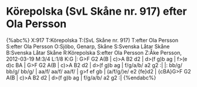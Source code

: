 # Körepolska (SvL Skåne nr. 917) efter Ola Persson

{%abc%}
X:917
T:Körepolska
T:(SvL Skåne nr. 917)
T:efter Ola Persson
S:efter Ola Persson
O:Sjöbo, Genarp, Skåne
S:Svenska Låtar Skåne
B:Svenska Låtar Skåne
R:Körepolska
S:efter Ola Persson
Z:Åke Persson, 2012-03-19
M:3/4
L:1/8
K:G
|: G>F G2 A(B | c)>A B2 d2 | d>(f g)b ag | f>(e d)c BA | 
G>F G2 A(B | c)>A B2 d2 | d>(f g)b ag | f/g/a/b/ a2 g2 :|
|: bb/g/ bb/g/ bb/g/ | aa/f/ aa/f/ aa/f/ | g>f ef gb | (a/f/g/)e/ e2 {fe}d2 |
{cBA}G>F G2 A(B | c)>A B2 d2 | d>(f g)b ag | f/g/a/b/ a2 g2 :|
{%endabc%}
